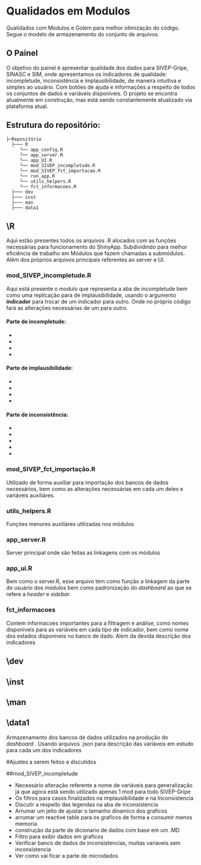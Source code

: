 # Qualidados em Modulos
Qualidados com Modulos e Golem para melhor otimização do código.
Segue o modelo de armazenamento do conjunto de arquivos.
## O Painel
O objetivo do painel é apresentar qualidade dos dados para SIVEP-Gripe, SINASC e SIM, onde apresentamos os indicadores de qualidade: incompletude, inconsistência e implausibilidade, de maneira intuitiva e simples ao usuário. Com botões de ajuda e informações a respeito de todos os conjuntos de dados e variáveis disponíveis. O projeto se encontra atualmente em construção, mas está sendo constantemente atualizado via plataforma atual.
## Estrutura do repositório:
    
    
    ├─Repositório
      ├─── R 
         └── app_config.R
         └── app_server.R
         └── app_UI.R
         └── mod_SIVEP_incompletude.R
         └── mod_SIVEP_fct_importacao.R
         └── run_app.R
         └── utils_helpers.R
         └── fct_informacoes.R
      ├─── dev
      ├─── inst
      ├─── man 
      ├─── data1

## \R
Aqui estão presentes todos os arquivos .R alocados com as funções necessárias para funcionamento do ShinyApp. Subdividindo para melhor eficiência de trabalho em Módulos que fazem chamadas a submódulos. Além dos próprios arquivos principais referentes ao server e UI.
### mod_SIVEP_incompletude.R
Aqui está presente o modulo que representa a aba de incompletude bem como uma replicação para de implausibilidade, usando o argumento **indicador** para trocar de um indicador para outro. Onde no próprio código fará as alterações necessárias de um para outro.
#### Parte de incompletude:
-
-
-
-

#### Parte de implausibilidade:
-
-
-
-
#### Parte de inconsistência:
-
-
-
-
-
### mod_SIVEP_fct_importação.R
Utilizado de forma auxiliar para importação dos bancos de dados necessários, bem como as alterações necessárias em cada um deles e variáveis auxiliáres.
### utils_helpers.R
Funções menores auxiliáres utilizadas nos módulos
### app_server.R
Server principal onde são feitas as linkagens com os módulos
### app_ui.R
Bem como o server.R, esse arquivo tem como função a linkagem da parte do usuário dos módulos bem como padronização do _dashboard_ ao que se refere a _header_ e _sidebar_.
### fct_informacoes
Contem informacoes importantes para a filtragem e análise, como nomes disponíveis para as variáveis em cada tipo de indicador, bem como nome dos estados disponiveis no banco de dado. Alem da devida descrição dos indicadores
## \dev
## \inst
## \man
## \data1
Armazenamento dos bancos de dados utilizados na produção do _dashboard_ . Usando arquivos .json para descrição das variáveis em estudo para cada um dos indicadores

#Ajustes a serem feitos e discutidos

##mod_SIVEP_incompletude

- Necessário alteração referente a nome de variáveis para generalização já que agora está sendo utilizado apenas 1 mod para todo SIVEP-Gripe
- Os filtros para casos finalizados na implausibilidade e na Inconsistencia
- Discutir a respeito das legendas na aba de inconsistencia
- Arrumar um jeito de ajustar o tamanho dinamico dos graficos
- arrumar um reactive table para os graficos de forma a consumir menos memoria
- construção da parte de dicionario de dados com base em um .MD
- Filtro para exibir dados em graficos
- Verificar banco de dados de inconsistencias, muitas variaveis sem inconsistencia
- Ver como vai ficar a parte de microdados
